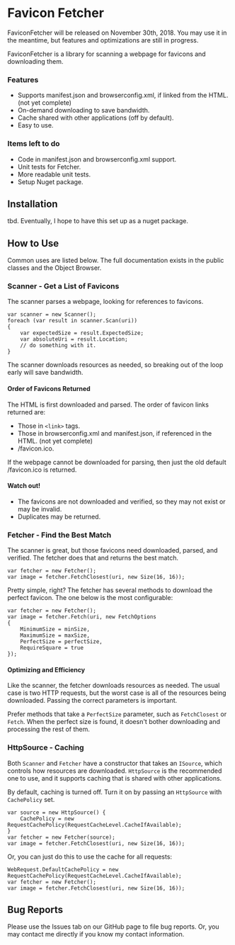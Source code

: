 # Favicon Fetcher

FaviconFetcher will be released on November 30th, 2018.  You may use it in the meantime, but features and optimizations are still in progress.

FaviconFetcher is a library for scanning a webpage for favicons and downloading them.

### Features

 * Supports manifest.json and browserconfig.xml, if linked from the HTML. (not yet complete)
 * On-demand downloading to save bandwidth.
 * Cache shared with other applications (off by default).
 * Easy to use.
 
### Items left to do

 * Code in manifest.json and browserconfig.xml support.
 * Unit tests for Fetcher.
 * More readable unit tests.
 * Setup Nuget package.


## Installation

tbd.  Eventually, I hope to have this set up as a nuget package.


## How to Use

Common uses are listed below.  The full documentation exists in the public classes and the Object Browser.

### Scanner - Get a List of Favicons

The scanner parses a webpage, looking for references to favicons.

```
var scanner = new Scanner();
foreach (var result in scanner.Scan(uri))
{
    var expectedSize = result.ExpectedSize;
    var absoluteUri = result.Location;
    // do something with it.
}
```

The scanner downloads resources as needed, so breaking out of the loop early will save bandwidth.

#### Order of Favicons Returned

The HTML is first downloaded and parsed.  The order of favicon links returned are:

 * Those in `<link>` tags.
 * Those in browserconfig.xml and manifest.json, if referenced in the HTML. (not yet complete)
 * /favicon.ico.

If the webpage cannot be downloaded for parsing, then just the old default /favicon.ico is returned.

#### Watch out!

 * The favicons are not downloaded and verified, so they may not exist or may be invalid.
 * Duplicates may be returned.


### Fetcher - Find the Best Match

The scanner is great, but those favicons need downloaded, parsed, and verified.  The fetcher does that and returns the best match.

```
var fetcher = new Fetcher();
var image = fetcher.FetchClosest(uri, new Size(16, 16));
```

Pretty simple, right?  The fetcher has several methods to download the perfect favicon.  The one below is the most configurable:

```
var fetcher = new Fetcher();
var image = fetcher.Fetch(uri, new FetchOptions
{
    MinimumSize = minSize,
    MaximumSize = maxSize,
    PerfectSize = perfectSize,
    RequireSquare = true
});
```

#### Optimizing and Efficiency

Like the scanner, the fetcher downloads resources as needed.  The usual case is two HTTP requests, but the worst case is all of the resources being downloaded.  Passing the correct parameters is important.

Prefer methods that take a `PerfectSize` parameter, such as `FetchClosest` or `Fetch`.  When the perfect size is found, it doesn't bother downloading and processing the rest of them.


### HttpSource - Caching

Both `Scanner` and `Fetcher` have a constructor that takes an `ISource`, which controls how resources are downloaded.  `HttpSource` is the recommended one to use, and it supports caching that is shared with other applications.

By default, caching is turned off.  Turn it on by passing an `HttpSource` with `CachePolicy` set.

```
var source = new HttpSource() {
    CachePolicy = new RequestCachePolicy(RequestCacheLevel.CacheIfAvailable);
}
var fetcher = new Fetcher(source);
var image = fetcher.FetchClosest(uri, new Size(16, 16));
```

Or, you can just do this to use the cache for all requests:

```
WebRequest.DefaultCachePolicy = new RequestCachePolicy(RequestCacheLevel.CacheIfAvailable);
var fetcher = new Fetcher();
var image = fetcher.FetchClosest(uri, new Size(16, 16));
```


## Bug Reports

Please use the Issues tab on our GitHub page to file bug reports. Or, you may contact me directly if you know my contact information.

